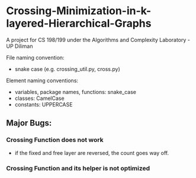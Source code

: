 # Crossing-Minimization-in-k-layered-Hierarchical-Graphs

A project for CS 198/199 under the Algorithms and Complexity Laboratory - UP Diliman




File naming convention:
- snake case (e.g. crossing_util.py, cross.py)

Element naming conventions:
- variables, package names, functions: snake_case
- classes: CamelCase
- constants: UPPERCASE


## Major Bugs: 
### Crossing Function does not work
- if the fixed and free layer are reversed, the count goes way off.

### Crossing Function and its helper is not optimized